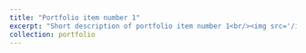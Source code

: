 ```yaml
---
title: "Portfolio item number 1"
excerpt: "Short description of portfolio item number 1<br/><img src='/images/500x300.png'>"
collection: portfolio
---
```



